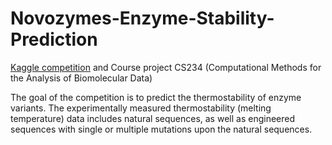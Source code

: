 # Novozymes-Enzyme-Stability-Prediction
[Kaggle competition](https://www.kaggle.com/competitions/novozymes-enzyme-stability-prediction) and Course project CS234 (Computational Methods for the Analysis of Biomolecular Data)

The goal of the competition is to predict the thermostability of enzyme variants. The experimentally measured thermostability (melting temperature) data includes natural sequences, as well as engineered sequences with single or multiple mutations upon the natural sequences.
